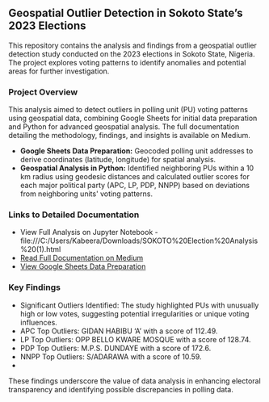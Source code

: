## Geospatial Outlier Detection in Sokoto State’s 2023 Elections
This repository contains the analysis and findings from a geospatial outlier detection study conducted on the 2023 elections in Sokoto State, Nigeria. The project explores voting patterns to identify anomalies and potential areas for further investigation.

### Project Overview
This analysis aimed to detect outliers in polling unit (PU) voting patterns using geospatial data, combining Google Sheets for initial data preparation and Python for advanced geospatial analysis. The full documentation detailing the methodology, findings, and insights is available on Medium.

- **Google Sheets Data Preparation:** Geocoded polling unit addresses to derive coordinates (latitude, longitude) for spatial analysis.
- **Geospatial Analysis in Python:** Identified neighboring PUs within a 10 km radius using geodesic distances and calculated outlier scores for each major political party (APC, LP, PDP, NNPP) based on deviations from neighboring units' voting patterns.

### Links to Detailed Documentation
- View Full Analysis on Jupyter Notebook - file:///C:/Users/Kabeera/Downloads/SOKOTO%20Election%20Analysis%20(1).html
- [Read Full Documentation on Medium](https://medium.com/@kabirabusari/geospatial-outlier-detection-in-sokoto-states-2023-elections-40dfb6c6c645)
- [View Google Sheets Data Preparation](https://docs.google.com/spreadsheets/d/1Hg0Ej0GWhARuwYbLwLJXePIE7FLlmIlsxI1W9_MjKI4/edit?usp=sharing)

### Key Findings
- Significant Outliers Identified: The study highlighted PUs with unusually high or low votes, suggesting potential irregularities or unique voting influences.
- APC Top Outliers: GIDAN HABIBU ‘A’ with a score of 112.49.
- LP Top Outliers: OPP BELLO KWARE MOSQUE with a score of 128.74.
- PDP Top Outliers: M.P.S. DUNDAYE with a score of 172.6.
- NNPP Top Outliers: S/ADARAWA with a score of 10.59.
- 
These findings underscore the value of data analysis in enhancing electoral transparency and identifying possible discrepancies in polling data.
